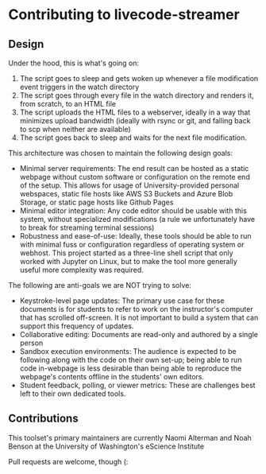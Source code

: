 # Contributing to livecode-streamer

## Design

Under the hood, this is what's going on:

1. The script goes to sleep and gets woken up whenever a file modification event triggers in the watch directory
2. The script goes through every file in the watch directory and renders it, from scratch, to an HTML file
3. The script uploads the HTML files to a webserver, ideally in a way that minimizes upload bandwidth (ideally with rsync or git, and falling back to scp when neither are available)
4. The script goes back to sleep and waits for the next file modification.

This architecture was chosen to maintain the following design goals:

* Minimal server requirements: The end result can be hosted as a static webpage without custom software or configuration on the remote end of the setup. This allows for usage of University-provided personal webspaces, static file hosts like AWS S3 Buckets and Azure Blob Storage, or static page hosts like Github Pages
* Minimal editor integration: Any code editor should be usable with this system, without specialized modifications (a rule we unfortunately have to break for streaming terminal sessions)
* Robustness and ease-of-use: Ideally, these tools should be able to run with minimal fuss or configuration regardless of operating system or webhost. This project started as a three-line shell script that only worked with Jupyter on Linux, but to make the tool more generally useful more complexity was required.

The following are anti-goals we are NOT trying to solve:

* Keystroke-level page updates: The primary use case for these documents is for students to refer to work on the instructor's computer that has scrolled off-screen. It is not important to build a system that can support this frequency of updates.
* Collaborative editing: Documents are read-only and authored by a single person
* Sandbox execution environments: The audience is expected to be following along with the code on their own set-up; being able to run code in-webpage is less desirable than being able to reproduce the webpage's contents offline in the students' own editors.
* Student feedback, polling, or viewer metrics: These are challenges best left to their own dedicated tools.

## Contributions

This toolset's primary maintainers are currently Naomi Alterman and Noah Benson at the University of Washington's eScience Institute

Pull requests are welcome, though (:

